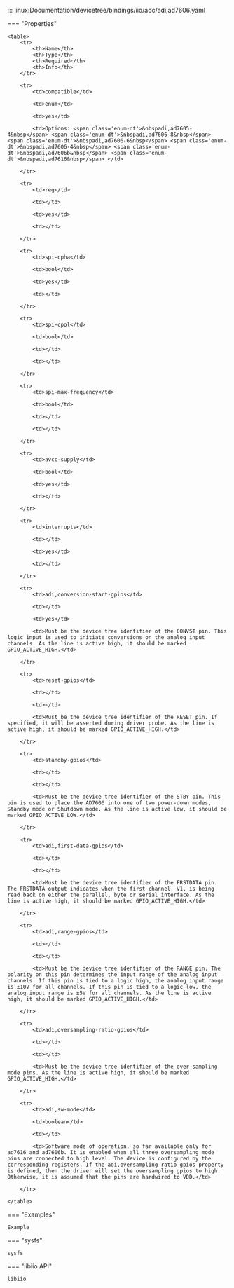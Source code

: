 

::: linux:Documentation/devicetree/bindings/iio/adc/adi,ad7606.yaml

=== "Properties"

    <table>
        <tr>
            <th>Name</th>
            <th>Type</th>
            <th>Required</th>
            <th>Info</th>
        </tr>
        
        <tr>
            <td>compatible</td>
            
            <td>enum</td>
            
            <td>yes</td>
            
            <td>Options: <span class='enum-dt'>&nbspadi,ad7605-4&nbsp</span> <span class='enum-dt'>&nbspadi,ad7606-8&nbsp</span> <span class='enum-dt'>&nbspadi,ad7606-6&nbsp</span> <span class='enum-dt'>&nbspadi,ad7606-4&nbsp</span> <span class='enum-dt'>&nbspadi,ad7606b&nbsp</span> <span class='enum-dt'>&nbspadi,ad7616&nbsp</span> </td>
            
        </tr>
        
        <tr>
            <td>reg</td>
            
            <td></td>
            
            <td>yes</td>
            
            <td></td>
            
        </tr>
        
        <tr>
            <td>spi-cpha</td>
            
            <td>bool</td>
            
            <td>yes</td>
            
            <td></td>
            
        </tr>
        
        <tr>
            <td>spi-cpol</td>
            
            <td>bool</td>
            
            <td></td>
            
            <td></td>
            
        </tr>
        
        <tr>
            <td>spi-max-frequency</td>
            
            <td>bool</td>
            
            <td></td>
            
            <td></td>
            
        </tr>
        
        <tr>
            <td>avcc-supply</td>
            
            <td>bool</td>
            
            <td>yes</td>
            
            <td></td>
            
        </tr>
        
        <tr>
            <td>interrupts</td>
            
            <td></td>
            
            <td>yes</td>
            
            <td></td>
            
        </tr>
        
        <tr>
            <td>adi,conversion-start-gpios</td>
            
            <td></td>
            
            <td>yes</td>
            
            <td>Must be the device tree identifier of the CONVST pin. This logic input is used to initiate conversions on the analog input channels. As the line is active high, it should be marked GPIO_ACTIVE_HIGH.</td>
            
        </tr>
        
        <tr>
            <td>reset-gpios</td>
            
            <td></td>
            
            <td></td>
            
            <td>Must be the device tree identifier of the RESET pin. If specified, it will be asserted during driver probe. As the line is active high, it should be marked GPIO_ACTIVE_HIGH.</td>
            
        </tr>
        
        <tr>
            <td>standby-gpios</td>
            
            <td></td>
            
            <td></td>
            
            <td>Must be the device tree identifier of the STBY pin. This pin is used to place the AD7606 into one of two power-down modes, Standby mode or Shutdown mode. As the line is active low, it should be marked GPIO_ACTIVE_LOW.</td>
            
        </tr>
        
        <tr>
            <td>adi,first-data-gpios</td>
            
            <td></td>
            
            <td></td>
            
            <td>Must be the device tree identifier of the FRSTDATA pin. The FRSTDATA output indicates when the first channel, V1, is being read back on either the parallel, byte or serial interface. As the line is active high, it should be marked GPIO_ACTIVE_HIGH.</td>
            
        </tr>
        
        <tr>
            <td>adi,range-gpios</td>
            
            <td></td>
            
            <td></td>
            
            <td>Must be the device tree identifier of the RANGE pin. The polarity on this pin determines the input range of the analog input channels. If this pin is tied to a logic high, the analog input range is ±10V for all channels. If this pin is tied to a logic low, the analog input range is ±5V for all channels. As the line is active high, it should be marked GPIO_ACTIVE_HIGH.</td>
            
        </tr>
        
        <tr>
            <td>adi,oversampling-ratio-gpios</td>
            
            <td></td>
            
            <td></td>
            
            <td>Must be the device tree identifier of the over-sampling mode pins. As the line is active high, it should be marked GPIO_ACTIVE_HIGH.</td>
            
        </tr>
        
        <tr>
            <td>adi,sw-mode</td>
            
            <td>boolean</td>
            
            <td></td>
            
            <td>Software mode of operation, so far available only for ad7616 and ad7606b. It is enabled when all three oversampling mode pins are connected to high level. The device is configured by the corresponding registers. If the adi,oversampling-ratio-gpios property is defined, then the driver will set the oversampling gpios to high. Otherwise, it is assumed that the pins are hardwired to VDD.</td>
            
        </tr>
        
    </table>

=== "Examples"

    Example

=== "sysfs"

    sysfs

=== "libiio API"

    libiio